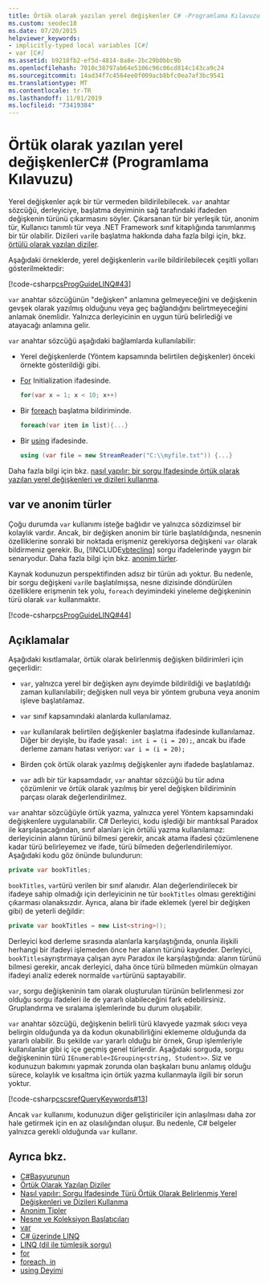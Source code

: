 ```yaml
---
title: Örtük olarak yazılan yerel değişkenler C# -Programlama Kılavuzu
ms.custom: seodec18
ms.date: 07/20/2015
helpviewer_keywords:
- implicitly-typed local variables [C#]
- var [C#]
ms.assetid: b9218fb2-ef5d-4814-8a8e-2bc29b0bbc9b
ms.openlocfilehash: 7010c38797ab64e5106c96c06cd814c143ca9c24
ms.sourcegitcommit: 14ad34f7c4564ee0f009acb8bfc0ea7af3bc9541
ms.translationtype: MT
ms.contentlocale: tr-TR
ms.lasthandoff: 11/01/2019
ms.locfileid: "73419384"
---
```

# <a name="implicitly-typed-local-variables-c-programming-guide"></a>Örtük olarak yazılan yerel değişkenlerC# (Programlama Kılavuzu)

Yerel değişkenler açık bir tür vermeden bildirilebilecek. `var` anahtar sözcüğü, derleyiciye, başlatma deyiminin sağ tarafındaki ifadeden değişkenin türünü çıkarmasını söyler. Çıkarsanan tür bir yerleşik tür, anonim tür, Kullanıcı tanımlı tür veya .NET Framework sınıf kitaplığında tanımlanmış bir tür olabilir. Dizileri `var`ile başlatma hakkında daha fazla bilgi için, bkz. [örtülü olarak yazılan diziler](../arrays/implicitly-typed-arrays.md).

Aşağıdaki örneklerde, yerel değişkenlerin `var`ile bildirilebilecek çeşitli yolları gösterilmektedir:

[!code-csharp[csProgGuideLINQ#43](~/samples/snippets/csharp/VS_Snippets_VBCSharp/csProgGuideLINQ/CS/csRef30LangFeatures_2.cs#43)]

`var` anahtar sözcüğünün "değişken" anlamına gelmeyeceğini ve değişkenin gevşek olarak yazılmış olduğunu veya geç bağlandığını belirtmeyeceğini anlamak önemlidir. Yalnızca derleyicinin en uygun türü belirlediği ve atayacağı anlamına gelir.

`var` anahtar sözcüğü aşağıdaki bağlamlarda kullanılabilir:

- Yerel değişkenlerde (Yöntem kapsamında belirtilen değişkenler) önceki örnekte gösterildiği gibi.

- [For](../../language-reference/keywords/for.md) Initialization ifadesinde.

    ```csharp
    for(var x = 1; x < 10; x++)
    ```

- Bir [foreach](../../language-reference/keywords/foreach-in.md) başlatma bildiriminde.

    ```csharp
    foreach(var item in list){...}
    ```

- Bir [using](../../language-reference/keywords/using-statement.md) ifadesinde.

    ```csharp
    using (var file = new StreamReader("C:\\myfile.txt")) {...}
    ```

Daha fazla bilgi için bkz. [nasıl yapılır: bir sorgu Ifadesinde örtük olarak yazılan yerel değişkenleri ve dizileri kullanma](how-to-use-implicitly-typed-local-variables-and-arrays-in-a-query-expression.md).

## <a name="var-and-anonymous-types"></a>var ve anonim türler

Çoğu durumda `var` kullanımı isteğe bağlıdır ve yalnızca sözdizimsel bir kolaylık vardır. Ancak, bir değişken anonim bir türle başlatıldığında, nesnenin özelliklerine sonraki bir noktada erişmeniz gerekiyorsa değişkeni `var` olarak bildirmeniz gerekir. Bu, [!INCLUDE[vbteclinq](~/includes/vbteclinq-md.md)] sorgu ifadelerinde yaygın bir senaryodur. Daha fazla bilgi için bkz. [anonim türler](anonymous-types.md).

Kaynak kodunuzun perspektifinden adsız bir türün adı yoktur. Bu nedenle, bir sorgu değişkeni `var`ile başlatılmışsa, nesne dizisinde döndürülen özelliklere erişmenin tek yolu, `foreach` deyimindeki yineleme değişkeninin türü olarak `var` kullanmaktır.

[!code-csharp[csProgGuideLINQ#44](~/samples/snippets/csharp/VS_Snippets_VBCSharp/csProgGuideLINQ/CS/csRef30LangFeatures_2.cs#44)]

## <a name="remarks"></a>Açıklamalar

Aşağıdaki kısıtlamalar, örtük olarak belirlenmiş değişken bildirimleri için geçerlidir:

- `var`, yalnızca yerel bir değişken aynı deyimde bildirildiği ve başlatıldığı zaman kullanılabilir; değişken null veya bir yöntem grubuna veya anonim işleve başlatılamaz.

- `var` sınıf kapsamındaki alanlarda kullanılamaz.

- `var` kullanılarak belirtilen değişkenler başlatma ifadesinde kullanılamaz. Diğer bir deyişle, bu ifade yasal`: int i = (i = 20);`, ancak bu ifade derleme zamanı hatası veriyor: `var i = (i = 20);`

- Birden çok örtük olarak yazılmış değişkenler aynı ifadede başlatılamaz.

- `var` adlı bir tür kapsamdadır, `var` anahtar sözcüğü bu tür adına çözümlenir ve örtük olarak yazılmış bir yerel değişken bildiriminin parçası olarak değerlendirilmez.

`var` anahtar sözcüğüyle örtük yazma, yalnızca yerel Yöntem kapsamındaki değişkenlere uygulanabilir. C# Derleyici, kodu işlediği bir mantıksal Paradox ile karşılaşacağından, sınıf alanları için örtülü yazma kullanılamaz: derleyicinin alanın türünü bilmesi gerekir, ancak atama ifadesi çözümlenene kadar türü belirleyemez ve ifade, türü bilmeden değerlendirilemiyor. Aşağıdaki kodu göz önünde bulundurun:

```csharp
private var bookTitles;
```

`bookTitles`, `var`türü verilen bir sınıf alanıdır. Alan değerlendirilecek bir ifadeye sahip olmadığı için derleyicinin ne tür `bookTitles` olması gerektiğini çıkarması olanaksızdır. Ayrıca, alana bir ifade eklemek (yerel bir değişken gibi) de yeterli değildir:

```csharp
private var bookTitles = new List<string>();
```

Derleyici kod derleme sırasında alanlarla karşılaştığında, onunla ilişkili herhangi bir ifadeyi işlemeden önce her alanın türünü kaydeder. Derleyici, `bookTitles`ayrıştırmaya çalışan aynı Paradox ile karşılaştığında: alanın türünü bilmesi gerekir, ancak derleyici, daha önce türü bilmeden mümkün olmayan ifadeyi analiz ederek normalde `var`türünü saptayabilir.

`var`, sorgu değişkeninin tam olarak oluşturulan türünün belirlenmesi zor olduğu sorgu ifadeleri ile de yararlı olabileceğini fark edebilirsiniz. Gruplandırma ve sıralama işlemlerinde bu durum oluşabilir.

`var` anahtar sözcüğü, değişkenin belirli türü klavyede yazmak sıkıcı veya belirgin olduğunda ya da kodun okunabilirliğini eklememe olduğunda da yararlı olabilir. Bu şekilde `var` yararlı olduğu bir örnek, Grup işlemleriyle kullanılanlar gibi iç içe geçmiş genel türlerdir. Aşağıdaki sorguda, sorgu değişkeninin türü `IEnumerable<IGrouping<string, Student>>`. Siz ve kodunuzun bakımını yapmak zorunda olan başkaları bunu anlamış olduğu sürece, kolaylık ve kısaltma için örtük yazma kullanmayla ilgili bir sorun yoktur.

[!code-csharp[cscsrefQueryKeywords#13](~/samples/snippets/csharp/VS_Snippets_VBCSharp/CsCsrefQueryKeywords/CS/Group.cs#13)]

Ancak `var` kullanımı, kodunuzun diğer geliştiriciler için anlaşılması daha zor hale getirmek için en az olasılığından oluşur. Bu nedenle, C# belgeler yalnızca gerekli olduğunda `var` kullanır.

## <a name="see-also"></a>Ayrıca bkz.

- [C#Başvurunun](../../language-reference/index.md)
- [Örtük Olarak Yazılan Diziler](../arrays/implicitly-typed-arrays.md)
- [Nasıl yapılır: Sorgu İfadesinde Türü Örtük Olarak Belirlenmiş Yerel Değişkenleri ve Dizileri Kullanma](how-to-use-implicitly-typed-local-variables-and-arrays-in-a-query-expression.md)
- [Anonim Tipler](anonymous-types.md)
- [Nesne ve Koleksiyon Başlatıcıları](object-and-collection-initializers.md)
- [var](../../language-reference/keywords/var.md)
- [C# üzerinde LINQ](../../linq/index.md)
- [LINQ (dil ile tümleşik sorgu)](../../linq/index.md)
- [for](../../language-reference/keywords/for.md)
- [foreach, in](../../language-reference/keywords/foreach-in.md)
- [using Deyimi](../../language-reference/keywords/using-statement.md)
